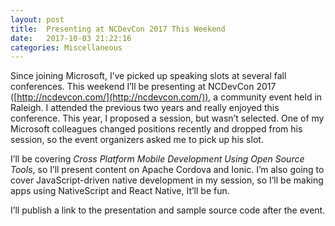 ```yaml
---
layout: post
title:  Presenting at NCDevCon 2017 This Weekend
date:   2017-10-03 21:22:16
categories: Miscellaneous
---
```

Since joining Microsoft, I’ve picked up speaking slots at several fall conferences. This weekend I’ll be presenting at NCDevCon 2017 ([http://ncdevcon.com/](http://ncdevcon.com/)), a community event held in Raleigh. I attended the previous two years and really enjoyed this conference. This year, I proposed a session, but wasn’t selected. One of my Microsoft colleagues changed positions recently and dropped from his session, so the event organizers asked me to pick up his slot.

I’ll be covering _Cross Platform Mobile Development Using Open Source Tools_, so I’ll present content on Apache Cordova and Ionic. I’m also going to cover JavaScript-driven native development in my session, so I’ll be making apps using NativeScript and React Native, It’ll be fun.

I’ll publish a link to the presentation and sample source code after the event.